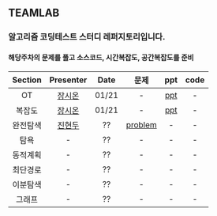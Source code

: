 ## TEAMLAB
### 알고리즘 코딩테스트 스터디 레퍼지토리입니다.
#### 해당주차의 문제를 풀고 소스코드, 시간복잡도, 공간복잡도를 준비

|Section| Presenter | Date | 문제 | ppt | code |
| :-: | :-: | :-:| :-: | :-: | :-: |
| OT | [장시온](https://github.com/janguck) | 01/21 | - | [ppt](https://drive.google.com/open?id=1j5z0BHUR3PKwU4K-78HxcJeEJPV0FOiurWX94fpWSbU) | - | 
| 복잡도 | [장시온](https://github.com/janguck) | 01/21 | - | [ppt](https://drive.google.com/open?id=1Axah0MoTVJywfqPHRA_BvzPJNErJTEQZcsTS4ug4ks0) | - | 
| 완전탐색 | [진현두](https://github.com/Hyundoo-Jin) | ?? | [problem](./problems/1_sort_algorithm/README.md) | - | - | 
| 탐욕 | - | ?? | - | - | - | 
| 동적계획 | - | ?? | - | - | - | 
| 최단경로 | - | ?? | - | - | - | 
| 이분탐색 | - | ?? | - | - | - | 
| 그래프 | - | ?? | - | - | - | 
